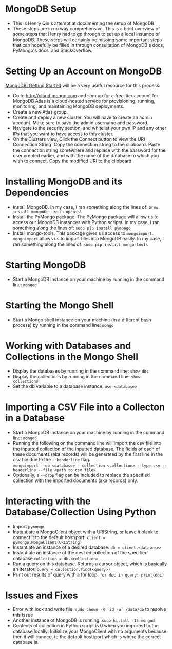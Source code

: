 # MongoDB Setup
- This is Henry Qin's attempt at documenting the setup of MongoDB
- These steps are in no way comprehensive. This is a brief overview of some steps that Henry had to go through to set up a local instance of MongoDB. These steps will certainly be missing some important steps that can hopefully be filled in through consultation of MongoDB's docs, PyMongo's docs, and StackOverflow.

# Setting Up an Account on MongoDB
[MongoDB: Getting Started](https://docs.mongodb.com/manual/tutorial/getting-started/) will be a very useful resource for this process.

- Go to http://cloud.mongo.com and sign up for a free-tier account for MongoDB Atlas is a cloud-hosted service for provisioning, running, monitoring, and maintaining MongoDB deployments.
- Create a new Atlas group.
- Create and deploy a new cluster. You will have to create an admin account. Make sure to save the admin username and password.
- Navigate to the security section, and whitelist your own IP and any other IPs that you want to have access to this cluster.
- On the Clusters view, Click the Connect button to view the URI Connection String.
Copy the connection string to the clipboard.
Paste the connection string somewhere and replace <PASSWORD> with the password for the user created earlier, and <DATABASE> with the name of the database to which you wish to connect.
Copy the modified URI to the clipboard.

# Installing MongoDB and its Dependencies
- Install MongoDB. In my case, I ran something along the lines of:
```brew install mongodb --with-openssl```
- Install the PyMongo package. The PyMongo package will allow us to access our MongoDB instances with Python scripts. In my case, I ran something along the lines of:
```sudo pip install pymongo```
- Install mongo-tools. This package gives us access to ``mongoimport``. ```mongoimport``` allows us to import files into MongoDB easily. In my case, I ran something along the lines of:
```sudo pip install mongo-tools```

# Starting MongoDB
- Start a MongoDB instance on your machine by running in the command line:
```mongod```

# Starting the Mongo Shell
- Start a Mongo shell instance on your machine (in a different bash process) by running in the command line:
```mongo```

# Working with Databases and Collections in the Mongo Shell
- Display the databases by running in the command line:
```show dbs```
- Display the collections by running in the command line:
```show collections```
- Set the db variable to a database instance:
```use <database>```

# Importing a CSV File into a Collecton in a Database
- Start a MongoDB instance on your machine by running in the command line:
```mongod```
- Running the following on the command line will import the csv file into the inputted collection of the inputted database. The fields of each of these documents (aka records) will be generated by the first line in the csv file due to the ```--headerline``` flag.  
```mongoimport --db <database> --collection <collection> --type csv --headerline --file <path to csv file>```
- Optionally, a ```--drop``` flag can be included to replace the specified collection with the imported documents (aka records) only.

# Interacting with the Database/Collection Using Python
- Import ```pymongo```
- Instantiate a MongoClient object with a URIString, or leave it blank to connect it to the default host/port:
```client = pymongo.MongoClient(URIString)```
- Instantiate an instance of a desired database:
```db = client.<database>```
- Instantiate an instance of the desired collection of the specified database
```collection = db.<collection>```
- Run a query on this database. Returns a cursor object, which is basically an iterator.
```query = collection.find(<query>)```
- Print out results of query with a for loop:
```for doc in query: print(doc)```

# Issues and Fixes
- Error with lock and write file:
```sudo chown -R `id -u` /data/db``` to resolve this issue
- Another instance of MongoDB is running:
```sudo killall -15 mongod```
- Contents of collection in Python script is 0 when you imported to the database locally:
Initialize your MongoClient with no arguments because then it will connect to the default host/port which is where the correct database is.


